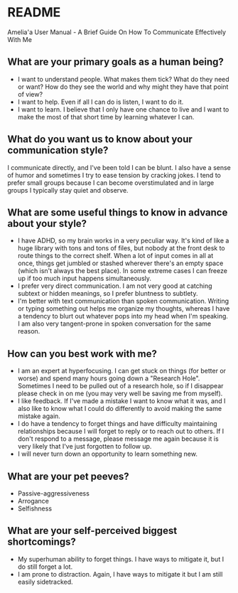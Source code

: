 # README

Amelia'a User Manual - A Brief Guide On How To Communicate Effectively With Me

## What are your primary goals as a human being?
- I want to understand people. What makes them tick? What do they need or want? How do they see the world and why might they have that point of view?
- I want to help. Even if all I can do is listen, I want to do it.
- I want to learn. I believe that I only have one chance to live and I want to make the most of that short time by learning whatever I can.

## What do you want us to know about your communication style?
I communicate directly, and I've been told I can be blunt. 
I also have a sense of humor and sometimes I try to ease tension by cracking jokes. 
I tend to prefer small groups because I can become overstimulated and in large groups I typically stay quiet and observe.

## What are some useful things to know in advance about your style?
- I have ADHD, so my brain works in a very peculiar way. It's kind of like a huge library with tons and tons of files, but nobody at the front desk to route things to the correct shelf. When a lot of input comes in all at once, things get jumbled or stashed wherever there's an empty space (which isn't always the best place). In some extreme cases I can freeze up if too much input happens simultaneously.
- I prefer very direct communication. I am not very good at catching subtext or hidden meanings, so I prefer bluntness to subtlety.
- I'm better with text communication than spoken communication. Writing or typing something out helps me organize my thoughts, whereas I have a tendency to blurt out whatever pops into my head when I'm speaking. I am also very tangent-prone in spoken conversation for the same reason.

## How can you best work with me?
- I am an expert at hyperfocusing. I can get stuck on things (for better or worse) and spend many hours going down a "Research Hole". Sometimes I need to be pulled out of a research hole, so if I disappear please check in on me (you may very well be saving me from myself).
- I like feedback. If I've made a mistake I want to know what it was, and I also like to know what I could do differently to avoid making the same mistake again.
- I do have a tendency to forget things and have difficulty maintaining relationships because I will forget to reply or to reach out to others. If I don't respond to a message, please message me again because it is very likely that I've just forgotten to follow up.
- I will never turn down an opportunity to learn something new. 

## What are your pet peeves?
- Passive-aggressiveness
- Arrogance
- Selfishness

## What are your self-perceived biggest shortcomings?
- My superhuman ability to forget things. I have ways to mitigate it, but I do still forget a lot.
- I am prone to distraction. Again, I have ways to mitigate it but I am still easily sidetracked.
